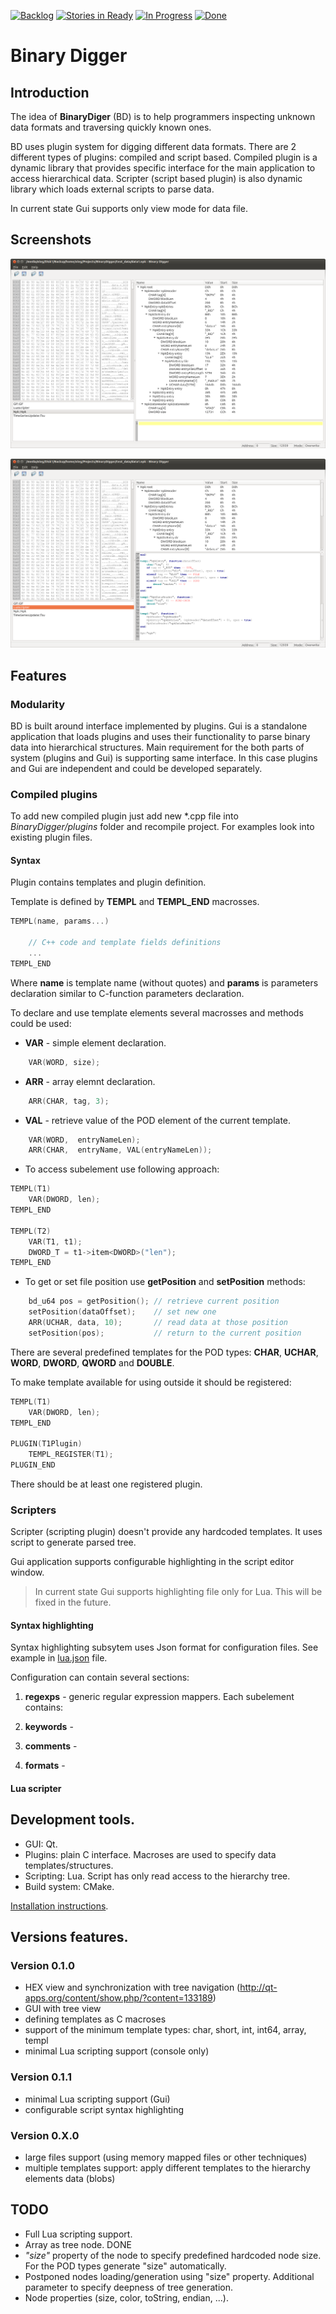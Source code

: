 [![Backlog](https://badge.waffle.io/haronk/binarydigger.png?label=backlog&title=Backlog)](https://waffle.io/haronk/binarydigger)
[![Stories in Ready](https://badge.waffle.io/haronk/binarydigger.svg?label=ready&title=Ready)](http://waffle.io/haronk/binarydigger)
[![In Progress](https://badge.waffle.io/haronk/binarydigger.svg?label=in%20progress&title=In%20Progress)](http://waffle.io/haronk/binarydigger)
[![Done](https://badge.waffle.io/haronk/binarydigger.svg?label=done&title=Done)](http://waffle.io/haronk/binarydigger)

# Binary Digger

## Introduction

The idea of **BinaryDiger** (BD) is to help programmers inspecting unknown data formats and traversing quickly known ones.

BD uses plugin system for digging different data formats.
There are 2 different types of plugins: compiled and script based. Compiled plugin is a dynamic library that provides
specific interface for the main application to access hierarchical data.
Scripter (script based plugin) is also dynamic library which loads external scripts to parse data.

In current state Gui supports only view mode for data file.

## Screenshots

![Compiled plugin](images/BinaryDigger1.png "Compiled plugin")

![Lua scripter](images/BinaryDigger2.png "Lua scripter")

## Features

### Modularity

BD is built around interface implemented by plugins. Gui is a standalone application that loads plugins and uses their functionality to parse binary data into hierarchical structures.
Main requirement for the both parts of system (plugins and Gui) is supporting same interface.
In this case plugins and Gui are independent and could be developed separately.

### Compiled plugins

To add new compiled plugin just add new \*.cpp file into *BinaryDigger/plugins* folder and recompile project.
For examples look into existing plugin files.

#### Syntax

Plugin contains templates and plugin definition.

Template is defined by **TEMPL** and **TEMPL_END** macrosses.

```cpp
TEMPL(name, params...)

    // C++ code and template fields definitions
    ...
TEMPL_END
```

Where **name** is template name (without quotes) and **params** is parameters declaration similar to C-function parameters declaration.

To declare and use template elements several macrosses and methods could be used:

* **VAR** - simple element declaration.
 
```cpp
    VAR(WORD, size);
```

* **ARR** - array elemnt declaration.
 
```cpp
    ARR(CHAR, tag, 3);
```

* **VAL** - retrieve value of the POD element of the current template.
 
```cpp
    VAR(WORD,  entryNameLen);
    ARR(CHAR,  entryName, VAL(entryNameLen));
```

* To access subelement use following approach:
 
```cpp
TEMPL(T1)
    VAR(DWORD, len);
TEMPL_END

TEMPL(T2)
    VAR(T1, t1);
    DWORD_T = t1->item<DWORD>("len");
TEMPL_END
```

* To get or set file position use **getPosition** and **setPosition** methods:
 
```cpp
    bd_u64 pos = getPosition(); // retrieve current position
    setPosition(dataOffset);    // set new one
    ARR(UCHAR, data, 10);       // read data at those position
    setPosition(pos);           // return to the current position
```


There are several predefined templates for the POD types: **CHAR**, **UCHAR**, **WORD**, **DWORD**, **QWORD** and **DOUBLE**.

To make template available for using outside it should be registered:
 
```cpp
TEMPL(T1)
    VAR(DWORD, len);
TEMPL_END

PLUGIN(T1Plugin)
    TEMPL_REGISTER(T1);
PLUGIN_END
```

There should be at least one registered plugin.

### Scripters

Scripter (scripting plugin) doesn't provide any hardcoded templates. It uses script to generate parsed tree.

Gui application supports configurable highlighting in the script editor window.

> In current state Gui supports highlighting file only for Lua. This will be fixed in the future.

#### Syntax highlighting

Syntax highlighting subsytem uses Json format for configuration files. See example in [lua.json](gui/BinaryDigger/syntax/lua.json) file.

Configuration can contain several sections:

1. **regexps** - generic regular expression mappers. Each subelement contains:

2. **keywords** -

3. **comments** - 

4. **formats** -


#### Lua scripter


## Development tools.

- GUI: Qt.
- Plugins: plain C interface. Macroses are used to specify data templates/structures.
- Scripting: Lua. Script has only read access to the hierarchy tree.
- Build system: CMake.

[Installation instructions](INSTALL.md).


## Versions features.

### Version 0.1.0

- HEX view and synchronization with tree navigation (http://qt-apps.org/content/show.php/?content=133189)
- GUI with tree view
- defining templates as C macroses
- support of the minimum template types: char, short, int, int64, array, templ
- minimal Lua scripting support (console only)

### Version 0.1.1

- minimal Lua scripting support (Gui)
- configurable script syntax highlighting

### Version 0.X.0

- large files support (using memory mapped files or other techniques)
- multiple templates support: apply different templates to the hierarchy elements data (blobs)


## TODO

* Full Lua scripting support.
* Array as tree node. DONE
* *"size"* property of the node to specify predefined hardcoded node size. For the POD types generate "size" automatically.
* Postponed nodes loading/generation using "size" property. Additional parameter to specify deepness of tree generation.
* Node properties (size, color, toString, endian, ...).
